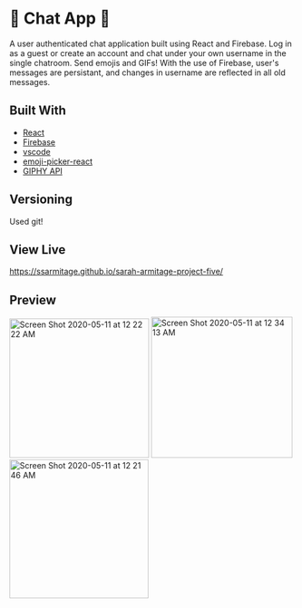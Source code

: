 # :speech_balloon: Chat App :speech_balloon:
A user authenticated chat application built using React and Firebase. Log in as a guest or create an account and chat under your own username in the single chatroom. Send emojis and GIFs! With the use of Firebase, user's messages are persistant, and changes in username are reflected in all old messages. 

## Built With
* [React](https://github.com/facebook/create-react-app)
* [Firebase](https://firebase.google.com/)
* [vscode](https://code.visualstudio.com/) 
* [emoji-picker-react](https://www.npmjs.com/package/emoji-picker-react)
* [GIPHY API](https://developers.giphy.com/)

## Versioning
Used git!

## View Live
https://ssarmitage.github.io/sarah-armitage-project-five/

## Preview
<p>
<img width="246" alt="Screen Shot 2020-05-11 at 12 22 22 AM" src="https://user-images.githubusercontent.com/48597469/81524347-d29c9300-931e-11ea-9567-93075a8d8806.png">
<img width="249" alt="Screen Shot 2020-05-11 at 12 34 13 AM" src="https://user-images.githubusercontent.com/48597469/81524459-4343af80-931f-11ea-8785-8ba5f601bc51.png">
<img width="245" alt="Screen Shot 2020-05-11 at 12 21 46 AM" src="https://user-images.githubusercontent.com/48597469/81524363-e0521880-931e-11ea-9ff2-9e26a53c0f63.png">
</p>
